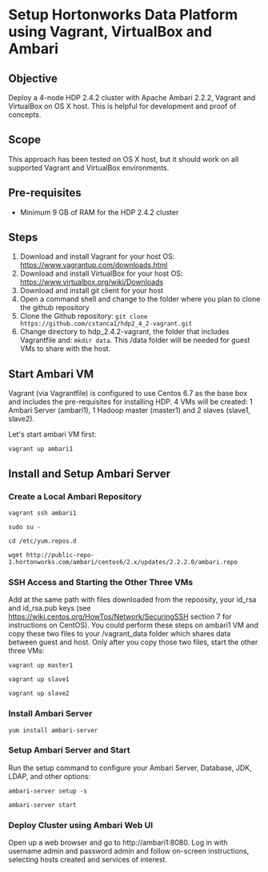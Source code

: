 # Setup Hortonworks Data Platform using Vagrant, VirtualBox and Ambari

## Objective
Deploy a 4-node HDP 2.4.2 cluster with Apache Ambari 2.2.2, Vagrant and VirtualBox on OS X host. 
This is helpful for development and proof of concepts.

## Scope
This approach has been tested on OS X host, but it should work on all supported Vagrant and VirtualBox environments.

## Pre-requisites
- Minimum 9 GB of RAM for the HDP 2.4.2 cluster

## Steps
1. Download and install Vagrant for your host OS: https://www.vagrantup.com/downloads.html
2. Download and install VirtualBox for your host OS: https://www.virtualbox.org/wiki/Downloads
3. Download and install git client for your host
4. Open a command shell and change to the folder where you plan to clone the github repository
5. Clone the Github repository:  ```git clone https://github.com/cstanca1/hdp2_4_2-vagrant.git```
6. Change directory to hdp_2.4.2-vagrant, the folder that includes Vagrantfile and: ```mkdir data```. This /data folder will be needed for guest VMs to share with the host.

## Start Ambari VM
Vagrant (via Vagrantfile) is configured to use Centos 6.7 as the base box and includes the pre-requisites for installing HDP.
4 VMs will be created: 1 Ambari Server (ambari1), 1 Hadoop master (master1) and 2 slaves (slave1, slave2).

Let's start ambari VM first:

```vagrant up ambari1```

## Install and Setup Ambari Server

### Create a Local Ambari  Repository

```vagrant ssh ambari1```

```sudo su -```

```cd /etc/yum.repos.d```

```wget http://public-repo-1.hortonworks.com/ambari/centos6/2.x/updates/2.2.2.0/ambari.repo```

### SSH Access and Starting the Other Three VMs
Add at the same path with files downloaded from the repoosity, your id_rsa and id_rsa.pub keys (see https://wiki.centos.org/HowTos/Network/SecuringSSH section 7 for instructions on CentOS). You could perform these steps on ambari1 VM and copy these two files to your /vagrant_data folder which shares data between guest and host. Only after you copy those two files, start the other three VMs:

```vagrant up master1```

```vagrant up slave1```

```vagrant up slave2```

### Install Ambari Server

```yum install ambari-server```

### Setup Ambari Server and Start
Run the setup command to configure your Ambari Server, Database, JDK, LDAP, and other options:

```ambari-server setup -s```

```ambari-server start```

### Deploy Cluster using Ambari Web UI
Open up a web browser and go to http://ambari1:8080.
Log in with username admin and password admin and follow on-screen instructions, selecting hosts created and services of interest.
